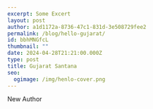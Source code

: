 ```yaml
---
excerpt: Some Excert
layout: post
author: a1d1172a-8736-47c1-831d-3e508729fee2
permalink: /blog/hello-gujarat/
id: bbhMNGfcL
thumbnail: ""
date: 2024-04-28T21:21:00.000Z
type: post
title: Gujarat Santana
seo:
  ogimage: /img/henlo-cover.png
---
```

New Author
